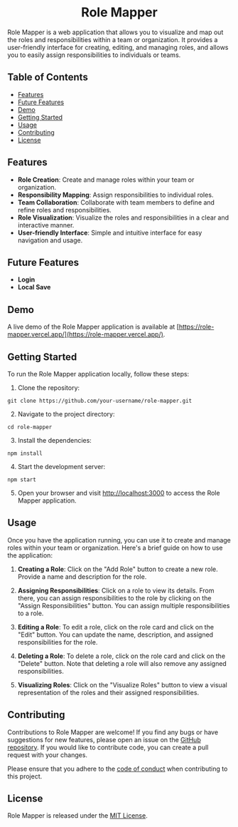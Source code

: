 <h1 align="center">Role Mapper</h1>

Role Mapper is a web application that allows you to visualize and map out the roles and responsibilities within a team or organization. It provides a user-friendly interface for creating, editing, and managing roles, and allows you to easily assign responsibilities to individuals or teams.

## Table of Contents

- [Features](#features)
- [Future Features](#future-features)
- [Demo](#demo)
- [Getting Started](#getting-started)
- [Usage](#usage)
- [Contributing](#contributing)
- [License](#license)

## Features<a id="features"></a>

- **Role Creation**: Create and manage roles within your team or organization.
- **Responsibility Mapping**: Assign responsibilities to individual roles.
- **Team Collaboration**: Collaborate with team members to define and refine roles and responsibilities.
- **Role Visualization**: Visualize the roles and responsibilities in a clear and interactive manner.
- **User-friendly Interface**: Simple and intuitive interface for easy navigation and usage.

## Future Features <a id="future-features"></a>

- **Login**
- **Local Save**

## Demo <a id="demo"></a>

A live demo of the Role Mapper application is available at [https://role-mapper.vercel.app/](https://role-mapper.vercel.app/).

## Getting Started <a id="getting-started"></a>

To run the Role Mapper application locally, follow these steps:

1. Clone the repository:
```
git clone https://github.com/your-username/role-mapper.git
```
2. Navigate to the project directory:
```
cd role-mapper
```
3. Install the dependencies:
```
npm install
```
4. Start the development server:
``` 
npm start
```

5. Open your browser and visit [http://localhost:3000](http://localhost:3000) to access the Role Mapper application.

## Usage <a id="usage"></a>

Once you have the application running, you can use it to create and manage roles within your team or organization. Here's a brief guide on how to use the application:

1. **Creating a Role**: Click on the "Add Role" button to create a new role. Provide a name and description for the role.

2. **Assigning Responsibilities**: Click on a role to view its details. From there, you can assign responsibilities to the role by clicking on the "Assign Responsibilities" button. You can assign multiple responsibilities to a role.

3. **Editing a Role**: To edit a role, click on the role card and click on the "Edit" button. You can update the name, description, and assigned responsibilities for the role.

4. **Deleting a Role**: To delete a role, click on the role card and click on the "Delete" button. Note that deleting a role will also remove any assigned responsibilities.

5. **Visualizing Roles**: Click on the "Visualize Roles" button to view a visual representation of the roles and their assigned responsibilities.

## Contributing <a id="contributing"></a>

Contributions to Role Mapper are welcome! If you find any bugs or have suggestions for new features, please open an issue on the [GitHub repository](https://github.com/your-username/role-mapper). If you would like to contribute code, you can create a pull request with your changes.

Please ensure that you adhere to the [code of conduct](CODE_OF_CONDUCT.md) when contributing to this project.

## License <a id="license"></a>

Role Mapper is released under the [MIT License](LICENSE).
